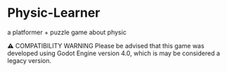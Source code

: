 # Physic-Learner
a platformer + puzzle game about physic 

⚠️ COMPATIBILITY WARNING
Please be advised that this game was developed using Godot Engine version 4.0, which is may be considered a legacy version.
